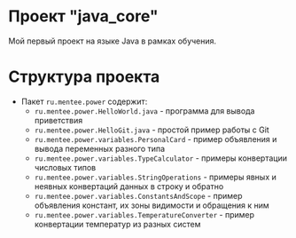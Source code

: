 # Проект "java_core"

Мой первый проект на языке Java в рамках обучения.

#
# Структура проекта

- Пакет `ru.mentee.power` содержит:
    - `ru.mentee.power.HelloWorld.java` - программа для вывода приветствия
    - `ru.mentee.power.HelloGit.java` - простой пример работы с Git
    - `ru.mentee.power.variables.PersonalCard` - пример объявления и вывода переменных разного типа
    - `ru.mentee.power.variables.TypeCalculator` - примеры конвертации числовых типов
    - `ru.mentee.power.variables.StringOperations` - примеры явных и неявных конвертаций данных в строку и обратно
    - `ru.mentee.power.variables.ConstantsAndScope` - пример объявления констант, их зоны видимости и обращения к ним
    - `ru.mentee.power.variables.TemperatureConverter` - пример конвертации температур из разных систем
